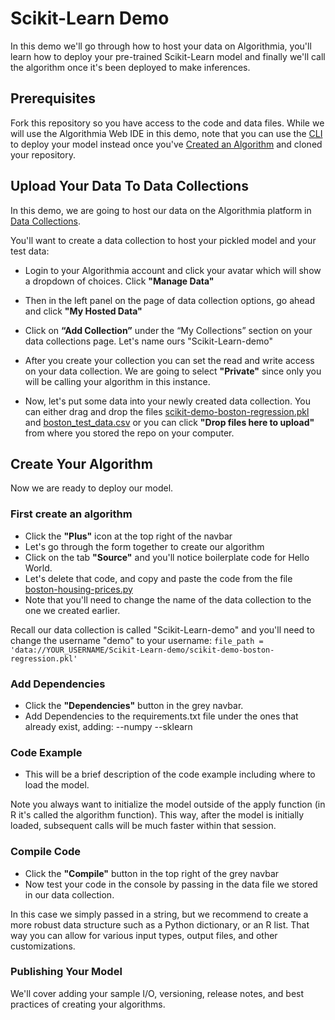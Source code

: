 # Scikit-Learn Demo

In this demo we'll go through how to host your data on Algorithmia, you'll learn how to deploy your pre-trained Scikit-Learn model and finally we'll call the algorithm once it's been deployed to make inferences.

## Prerequisites 

Fork this repository so you have access to the code and data files. While we will use the Algorithmia Web IDE in this demo, note that you can use the [CLI](https://algorithmia.com/developers/clients/cli/) to deploy your model instead once you've [Created an Algorithm](https://algorithmia.com/developers/algorithm-development/languages/python/#create-an-algorithm) and cloned your repository.

## Upload Your Data To Data Collections

In this demo, we are going to host our data on the Algorithmia platform in [Data Collections](https://algorithmia.com/developers/data/hosted/). 

You'll want to create a data collection to host your pickled model and your test data: 

- Login to your Algorithmia account and click your avatar which will show a dropdown of choices. Click **"Manage Data"**

- Then in the left panel on the page of data collection options, go ahead and click **"My Hosted Data"**

- Click on **“Add Collection”** under the “My Collections” section on your data collections page. Let's name ours "Scikit-Learn-demo"

- After you create your collection you can set the read and write access on your data collection. We are going to select **"Private"** since only you will be calling your algorithm in this instance. 

- Now, let's put some data into your newly created data collection. You can either drag and drop the files [scikit-demo-boston-regression.pkl](sample-apps/algo-dev-demo/scikit-learn-demo/data/scikit-demo-boston-regression.pkl) and [boston_test_data.csv](sample-apps/algo-dev-demo/scikit-learn-demo/data/boston_test_data.csv) or you can click **"Drop files here to upload"** from where you stored the repo on your computer.

## Create Your Algorithm

Now we are ready to deploy our model.

### First create an algorithm
- Click the **"Plus"** icon at the top right of the navbar
- Let's go through the form together to create our algorithm
- Click on the tab **"Source"** and you'll notice boilerplate code for Hello World.
- Let's delete that code, and copy and paste the code from the file [boston-housing-prices.py](sample-apps/algo-dev-demo/scikit-learn-demo/demo/boston-housing-prices.py)
- Note that you'll need to change the name of the data collection to the one we created earlier. 

Recall our data collection is called "Scikit-Learn-demo" and you'll need to change the username "demo" to your username:
`file_path = 'data://YOUR_USERNAME/Scikit-Learn-demo/scikit-demo-boston-regression.pkl'`

### Add Dependencies
- Click the **"Dependencies"** button in the grey navbar.
- Add Dependencies to the requirements.txt file under the ones that already exist, adding:
 --numpy
 --sklearn
 
### Code Example
- This will be a brief description of the code example including where to load the model. 

Note you always want to initialize the model outside of the apply function (in R it's called the algorithm function). This way, after the model is initially loaded, subsequent calls will be much faster within that session.

### Compile Code
- Click the **"Compile"** button in the top right of the grey navbar
- Now test your code in the console by passing in the data file we stored in our data collection.

In this case we simply passed in a string, but we recommend to create a more robust data structure such as a Python dictionary, or an R list. That way you can allow for various input types, output files, and other customizations.

### Publishing Your Model
We'll cover adding your sample I/O, versioning, release notes, and best practices of creating your algorithms.


